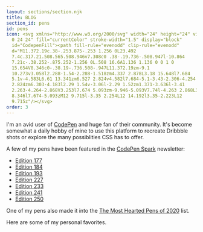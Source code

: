 ```yaml
---
layout: sections/section.njk
title: BLOG
section_id: pens
id: pens
icon: <svg xmlns="http://www.w3.org/2000/svg" width="24" height="24" viewBox="0
  0 24 24" fill="currentColor" stroke-width="1.5" display="block"
  id="CodepenFill"><path fill-rule="evenodd" clip-rule="evenodd"
  d="M11.372.19c.38-.253.875-.253 1.256 0L23.492
  7.4c.317.21.508.565.508.946v7.308c0 .38-.19.736-.508.947l-10.864
  7.21c-.38.252-.875.252-1.256 0L.508 16.6A1.136 1.136 0 0 1 0
  15.654V8.346c0-.38.19-.736.508-.947L11.372.19zm-9.1
  10.273v3.058l2.288-1.54-2.288-1.518zm4.337 2.878L3.18 15.648l7.684
  5.1v-4.583L6.61 13.341zm6.527 2.824v4.582l7.684-5.1-3.43-2.306-4.254
  2.824zm6.303-4.183l2.29 1.54v-3.06l-2.29 1.52zm1.371-3.636l-3.41
  2.263-4.264-2.868V3.253l7.674 5.093zm-9.946-5.093V7.74l-4.263 2.868L3.19
  8.346l7.674-5.093zM12 9.715l-3.35 2.254L12 14.192l3.35-2.223L12
  9.715z"/></svg>
order: 3
---
```

I'm an avid user of [CodePen](https://codepen.io/havardob) and huge fan of their community. It's become somewhat a daily hobby of mine to use this platform to recreate Dribbble shots or explore the many possiblities CSS has to offer.

A few of my pens have been featured in the [CodePen Spark](https://codepen.io/spark) newsletter: 

* [Edition 177](https://codepen.io/spark/177)
* [Edition 184](https://codepen.io/spark/184)
* [Edition 193](https://codepen.io/spark/193)
* [Edition 227](https://codepen.io/spark/227)
* [Edition 233](https://codepen.io/spark/233)
* [Edition 241](https://codepen.io/spark/241)
* [Edition 250](https://codepen.io/spark/250)

One of my pens also made it into the [The Most Hearted Pens of 2020](https://codepen.io/2020/popular/pens/4) list. 

Here are some of my personal favorites.